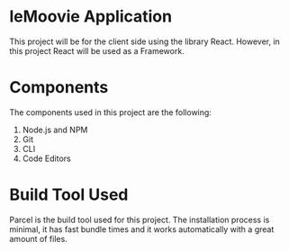 # leMoovie Application 

This project will be for the client side using the library React. However, in this project React will be used as a Framework.

# Components

The components used in this project are the following:
1. Node.js and NPM
2. Git
3. CLI
4. Code Editors

# Build Tool Used

Parcel is the build tool used for this project. The installation process is minimal, it has fast bundle times and it works automatically with a great amount of files.